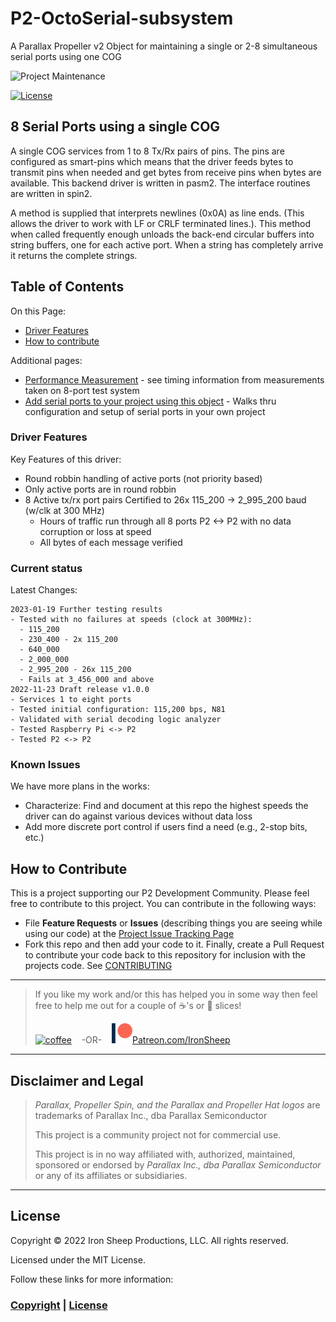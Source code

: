 # P2-OctoSerial-subsystem
A Parallax Propeller v2 Object for maintaining a single or 2-8 simultaneous serial ports using one COG

![Project Maintenance][maintenance-shield]

[![License][license-shield]](LICENSE)

## 8 Serial Ports using a single COG

A single COG services from 1 to 8 Tx/Rx pairs of pins.  The pins are configured as smart-pins which means that the driver feeds bytes to transmit pins when needed and get bytes from receive pins when bytes are available. This backend driver is written in pasm2. The interface routines are written in spin2.

A method is supplied that interprets newlines (0x0A) as line ends. (This allows the driver to work with LF or CRLF terminated lines.). This method when called frequently enough unloads the back-end circular buffers into string buffers, one for each active port. When a string has completely arrive it returns the complete strings.

## Table of Contents

On this Page:

- [Driver Features](#driver-features)
- [How to contribute](#how-to-contribute)

Additional pages:

- [Performance Measurement](VERIFY.md) - see timing information from measurements taken on 8-port test system
- [Add serial ports to your project using this object](DEVELOP.md) - Walks thru configuration and setup of serial ports in your own project

### Driver Features

Key Features of this driver:

- Round robbin handling of active ports (not priority based)
- Only active ports are in round robbin
- 8 Active tx/rx port pairs Certified to 26x 115_200 -> 2\_995\_200 baud (w/clk at 300 MHz)
  - Hours of traffic run through all 8 ports P2 <-> P2 with no data corruption or loss at speed
  - All bytes of each message verified

### Current status

Latest Changes:

```
2023-01-19 Further testing results
- Tested with no failures at speeds (clock at 300MHz):
  - 115_200
  - 230_400 - 2x 115_200
  - 640_000
  - 2_000_000
  - 2_995_200 - 26x 115_200
  - Fails at 3_456_000 and above
2022-11-23 Draft release v1.0.0
- Services 1 to eight ports
- Tested initial configuration: 115,200 bps, N81
- Validated with serial decoding logic analyzer
- Tested Raspberry Pi <-> P2
- Tested P2 <-> P2
```

### Known Issues

We have more plans in the works:

- Characterize: Find and document at this repo the highest speeds the driver can do against various devices without data loss
- Add more discrete port control if users find a need (e.g., 2-stop bits, etc.)

## How to Contribute

This is a project supporting our P2 Development Community. Please feel free to contribute to this project. You can contribute in the following ways:

- File **Feature Requests** or **Issues** (describing things you are seeing while using our code) at the [Project Issue Tracking Page](https://github.com/ironsheep/P2-OctoSerial-subsystem/issues)
- Fork this repo and then add your code to it. Finally, create a Pull Request to contribute your code back to this repository for inclusion with the projects code. See [CONTRIBUTING](CONTRIBUTING.md)

---

> If you like my work and/or this has helped you in some way then feel free to help me out for a couple of :coffee:'s or :pizza: slices!
>
> [![coffee](https://www.buymeacoffee.com/assets/img/custom_images/black_img.png)](https://www.buymeacoffee.com/ironsheep) &nbsp;&nbsp; -OR- &nbsp;&nbsp; [![Patreon](./images/patreon.png)](https://www.patreon.com/IronSheep?fan_landing=true)[Patreon.com/IronSheep](https://www.patreon.com/IronSheep?fan_landing=true)

---

## Disclaimer and Legal

> *Parallax, Propeller Spin, and the Parallax and Propeller Hat logos* are trademarks of Parallax Inc., dba Parallax Semiconductor
>
> This project is a community project not for commercial use.
>
> This project is in no way affiliated with, authorized, maintained, sponsored or endorsed by *Parallax Inc., dba Parallax Semiconductor* or any of its affiliates or subsidiaries.

---

## License

Copyright © 2022 Iron Sheep Productions, LLC. All rights reserved.

Licensed under the MIT License.

Follow these links for more information:

### [Copyright](copyright) | [License](LICENSE)

[maintenance-shield]: https://img.shields.io/badge/maintainer-stephen%40ironsheep%2ebiz-blue.svg?style=for-the-badge

[license-shield]: https://camo.githubusercontent.com/bc04f96d911ea5f6e3b00e44fc0731ea74c8e1e9/68747470733a2f2f696d672e736869656c64732e696f2f6769746875622f6c6963656e73652f69616e74726963682f746578742d646976696465722d726f772e7376673f7374796c653d666f722d7468652d6261646765
